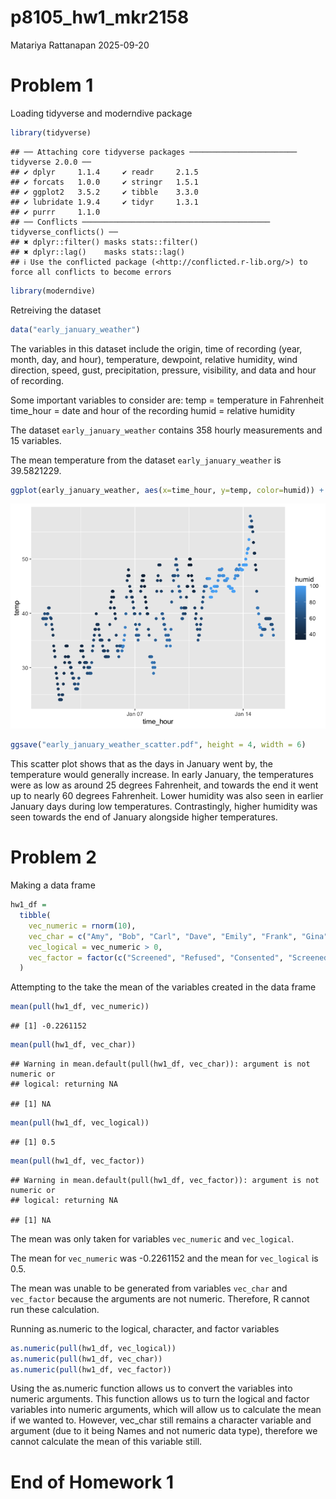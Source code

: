 p8105_hw1_mkr2158
================
Matariya Rattanapan
2025-09-20

# Problem 1

Loading tidyverse and moderndive package

``` r
library(tidyverse)
```

    ## ── Attaching core tidyverse packages ──────────────────────── tidyverse 2.0.0 ──
    ## ✔ dplyr     1.1.4     ✔ readr     2.1.5
    ## ✔ forcats   1.0.0     ✔ stringr   1.5.1
    ## ✔ ggplot2   3.5.2     ✔ tibble    3.3.0
    ## ✔ lubridate 1.9.4     ✔ tidyr     1.3.1
    ## ✔ purrr     1.1.0     
    ## ── Conflicts ────────────────────────────────────────── tidyverse_conflicts() ──
    ## ✖ dplyr::filter() masks stats::filter()
    ## ✖ dplyr::lag()    masks stats::lag()
    ## ℹ Use the conflicted package (<http://conflicted.r-lib.org/>) to force all conflicts to become errors

``` r
library(moderndive)
```

Retreiving the dataset

``` r
data("early_january_weather")
```

The variables in this dataset include the origin, time of recording
(year, month, day, and hour), temperature, dewpoint, relative humidity,
wind direction, speed, gust, precipitation, pressure, visibility, and
data and hour of recording.

Some important variables to consider are: temp = temperature in
Fahrenheit time_hour = date and hour of the recording humid = relative
humidity

The dataset `early_january_weather` contains 358 hourly measurements and
15 variables.

The mean temperature from the dataset `early_january_weather` is
39.5821229.

``` r
ggplot(early_january_weather, aes(x=time_hour, y=temp, color=humid)) + geom_point()
```

![](p8105_hw1_mkr2158_files/figure-gfm/unnamed-chunk-3-1.png)<!-- -->

``` r
ggsave("early_january_weather_scatter.pdf", height = 4, width = 6)
```

This scatter plot shows that as the days in January went by, the
temperature would generally increase. In early January, the temperatures
were as low as around 25 degrees Fahrenheit, and towards the end it went
up to nearly 60 degrees Fahrenheit. Lower humidity was also seen in
earlier January days during low temperatures. Contrastingly, higher
humidity was seen towards the end of January alongside higher
temperatures.

# Problem 2

Making a data frame

``` r
hw1_df = 
  tibble(
    vec_numeric = rnorm(10),
    vec_char = c("Amy", "Bob", "Carl", "Dave", "Emily", "Frank", "Gina", "Hannah", "Isabelle", "Jack"),
    vec_logical = vec_numeric > 0,
    vec_factor = factor(c("Screened", "Refused", "Consented", "Screened", "Refused", "Consented", "Screened", "Refused", "Consented", "Screened"))
  )
```

Attempting to the take the mean of the variables created in the data
frame

``` r
mean(pull(hw1_df, vec_numeric))
```

    ## [1] -0.2261152

``` r
mean(pull(hw1_df, vec_char))
```

    ## Warning in mean.default(pull(hw1_df, vec_char)): argument is not numeric or
    ## logical: returning NA

    ## [1] NA

``` r
mean(pull(hw1_df, vec_logical))
```

    ## [1] 0.5

``` r
mean(pull(hw1_df, vec_factor))
```

    ## Warning in mean.default(pull(hw1_df, vec_factor)): argument is not numeric or
    ## logical: returning NA

    ## [1] NA

The mean was only taken for variables `vec_numeric` and `vec_logical`.

The mean for `vec_numeric` was -0.2261152 and the mean for `vec_logical`
is 0.5.

The mean was unable to be generated from variables `vec_char` and
`vec_factor` because the arguments are not numeric. Therefore, R cannot
run these calculation.

Running as.numeric to the logical, character, and factor variables

``` r
as.numeric(pull(hw1_df, vec_logical))
as.numeric(pull(hw1_df, vec_char))
as.numeric(pull(hw1_df, vec_factor))
```

Using the as.numeric function allows us to convert the variables into
numeric arguments. This function allows us to turn the logical and
factor variables into numeric arguments, which will allow us to
calculate the mean if we wanted to. However, vec_char still remains a
character variable and argument (due to it being Names and not numeric
data type), therefore we cannot calculate the mean of this variable
still.

# End of Homework 1
